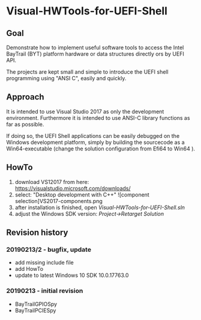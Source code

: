 # Visual-HWTools-for-UEFI-Shell

## Goal
Demonstrate how to implement useful software tools to access
the Intel BayTrail (BYT) platform hardware or data structures directly ors
by UEFI API.

The projects are kept small and simple to introduce the UEFI shell
programming using "ANSI C", easily and quickly.

## Approach
It is intended to use Visual Studio 2017 as only the development environment.
Furthermore it is intended to use ANSI-C library functions as far as possible.

If doing so, the UEFI Shell applications can be easily debugged
on the Windows development platform, simply by building the sourcecode
as a Win64-executable (change the solution configuration from Efi64 to Win64 ).

## HowTo
1. download VS12017 from here: https://visualstudio.microsoft.com/downloads/
2. select: "Desktop development with C++"
	![component selection]VS2017-components.png
3. after installation is finished, open _Visual-HWTools-for-UEFI-Shell.sln_
4. adjust the Windows SDK version: _Project->Retarget Solution_

## Revision history
### 20190213/2 - bugfix, update
* add missing include file
* add HowTo
* update to latest Windows 10 SDK 10.0.17763.0

### 20190213 - initial revision
* BayTrailGPIOSpy
* BayTrailPCIESpy